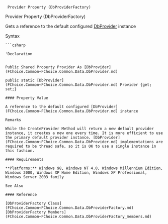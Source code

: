 ﻿     Provider Property (DbProviderFactory)                                                   

Provider Property (DbProviderFactory)

Gets a reference to the default configured [DbProvider](FChoice.Common~FChoice.Common.Data.DbProvider.md) instance

Syntax

```vbnet
```csharp

'Declaration
 

Public Shared Property Provider As [DbProvider](FChoice.Common~FChoice.Common.Data.DbProvider.md)

public static [DbProvider](FChoice.Common~FChoice.Common.Data.DbProvider.md) Provider {get; set;}

#### Property Value

A reference to the default configured [DbProvider](FChoice.Common~FChoice.Common.Data.DbProvider.md) instance

Remarks

While the CreateProvider Method will return a new default provider instance, it creates a new one every time. It is more efficient to use the primary default provider instance. [DbProvider](FChoice.Common~FChoice.Common.Data.DbProvider.md) implementations are required to be thread safe, so it is OK to use a single instance in this fashion.

#### Requirements

**Platforms:** Windows 98, Windows NT 4.0, Windows Millennium Edition, Windows 2000, Windows XP Home Edition, Windows XP Professional, Windows Server 2003 family

See Also

#### Reference

[DbProviderFactory Class](FChoice.Common~FChoice.Common.Data.DbProviderFactory.md)  
[DbProviderFactory Members](FChoice.Common~FChoice.Common.Data.DbProviderFactory_members.md)